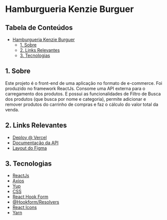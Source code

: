 # Hamburgueria Kenzie Burguer

<h2>Tabela de Conteúdos</h2>

- [Hamburgueria Kenzie Burguer](#hamburgueria-kenzie-burguer)
  - [1. Sobre](#1-sobre)
  - [2. Links Relevantes](#2-links-relevantes)
  - [3. Tecnologias](#3-tecnologias)

<a name="sobre"></a>

## 1. Sobre

Este projeto é o front-end de uma aplicação no formato de e-commerce. Foi produzido no framework ReactJs. Consome uma API externa para o carregamento dos produtos.  E possui as funcionalidades de Filtro de Busca dos produtos (que busca por nome e categoria), permite adicionar e remover produtos do carrinho de compras e faz o cálculo do valor total da venda. 

<a name="links"></a>

## 2. Links Relevantes

- <a name="deploy-vercel" href="https://" target="_blank">Deploy @ Vercel</a>
- <a name="doc-api" href="https://hamburgueria-kenzie-json-serve.herokuapp.com/products" target="_blank">Documentação da API</a>
- <a name="figma" href="https://www.figma.com/file/Nx4WZEFXnHzeFsxRaw8y18/M3---1B07---Entrega---Hamburgueria-da-Kenzie" target="_blank">Layout do Figma</a>

<a name="problema"></a>


## 3. Tecnologias

- <a name="react" href="https://pt-br.reactjs.org/" target="_blank">ReactJs</a>
- <a name="axios" href="https://www.npmjs.com/package/axios" target="_blank">Axios</a>
- <a name="yup" href="https://www.npmjs.com/package/yup" target="_blank">Yup</a>
- <a name="styled-comp" href="https://developer.mozilla.org/en-US/docs/Web/API/CSSStyleSheet" target="_blank">CSS</a>
- <a name="react-hook-form" href="https://www.npmjs.com/package/react-hook-form" target="_blank">React Hook Form</a>
- <a name="hookform-resolvers" href="https://www.npmjs.com/package/@hookform/resolvers" target="_blank">@Hookform/Resolvers</a>
- <a name="react-icons" href="https://www.npmjs.com/package/react-icons" target="_blank">React Icons</a>
- <a name="yarn" href="https://yarnpkg.com/" target="_blank">Yarn</a>

##